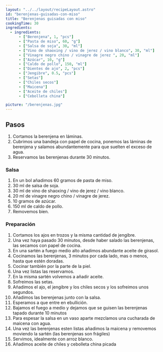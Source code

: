 ```yaml
---
layout: "../../layout/recipeLayout.astro"
id: "berenjenas-guisadas-con-miso"
title: "Berenjenas guisadas con miso"
cookingTime: 30
ingredients:
  - ingredients:
      - ["Berenjena", 1, "pcs"]
      - ["Pasta de miso", 60, "g"]
      - ["Salsa de soja", 30, "ml"]
      - ["Vino de shaoxing / vino de jerez / vino blanco", 30, "ml"]
      - ["Vinagre negro chino / vinagre de jerez ", 20, "ml"]
      - ["Azúcar", 10, "g"]
      - ["Caldo de pollo", 150, "ml"]
      - ["Dientes de ajo", 2, "pcs"]
      - ["Jengibre", 0.5, "pcs"]
      - ["Setas"]
      - ["Chiles secos"]
      - ["Maicena"]
      - ["Aceite de chiles"]
      - ["Cebolleta china"]

picture: "/berenjenas.jpg"
---
```


## Pasos

1. Cortamos la berenjena en láminas.
2. Cubrimos una bandeja con papel de cocina, ponemos las láminas de berenjena y salamos abundantemente para que suelten el exceso de agua.
3. Reservamos las berenjenas durante 30 minutos.

### Salsa

1. En un bol añadimos 60 gramos de pasta de miso.
2. 30 ml de salsa de soja.
3. 30 ml de vino de shaoxing / vino de jerez / vino blanco.
4. 20 ml de vinagre negro chino / vinagre de jerez.
5. 10 gramos de azúcar.
6. 150 ml de caldo de pollo.
7. Removemos bien.

### Preparación

1. Cortamos los ajos en trozos y la misma cantidad de jengibre.
2. Una vez haya pasado 30 minutos, desde haber salado las berenjenas, las secamos con papel de cocina.
3. En una sartén a fuego medio alto añadimos abundante aceite de girasol.
4. Cocinamos las berenjenas, 3 minutos por cada lado, mas o menos, hasta que estén doradas.
5. Cocinar también por la parte de la piel.
6. Una vez listas las reservamos.
7. En la misma sartén volvemos a añadir aceite.
8. Sofreimos las setas.
9. Añadimos el ajo, el jengibre y los chiles secos y los sofreimos unos segundos.
10. Añadimos las berenjenas junto con la salsa.
11. Esperamos a que entre en ebullición.
12. Bajamos el fuego a medio y dejamos que se guisen las berenjenas tapado durante 10 minutos
13. Para espesar la salsa en un vaso aparte mezclamos una cucharada de maicena con agua.
14. Una vez las berenjenas esten listas añadimos la maicena y removemos moviendo la sartén (las berenjenas son frágiles)
15. Servimos, idealmente con arroz blanco.
16. Añadimos aceite de chiles y cebolleta china picada
